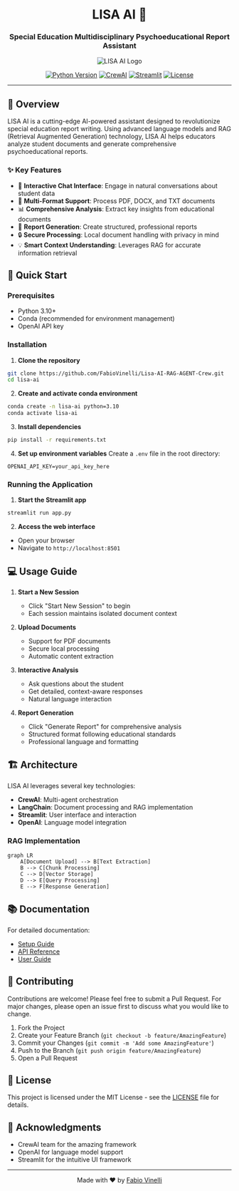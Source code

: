 <div align="center">

# LISA AI 🤖
### Special Education Multidisciplinary Psychoeducational Report Assistant

![LISA AI Logo](assets/lisa-ai-logo.png)

[![Python Version](https://img.shields.io/badge/python-3.10-blue.svg)](https://python.org)
[![CrewAI](https://img.shields.io/badge/CrewAI-0.1.0-orange.svg)](https://github.com/joaomdmoura/crewAI)
[![Streamlit](https://img.shields.io/badge/Streamlit-1.28.0-red.svg)](https://streamlit.io)
[![License](https://img.shields.io/badge/license-MIT-green.svg)](https://opensource.org/licenses/MIT)

</div>

---

## 🌟 Overview

LISA AI is a cutting-edge AI-powered assistant designed to revolutionize special education report writing. Using advanced language models and RAG (Retrieval Augmented Generation) technology, LISA AI helps educators analyze student documents and generate comprehensive psychoeducational reports.

### ✨ Key Features

- 🤖 **Interactive Chat Interface**: Engage in natural conversations about student data
- 📄 **Multi-Format Support**: Process PDF, DOCX, and TXT documents
- 📊 **Comprehensive Analysis**: Extract key insights from educational documents
- 📝 **Report Generation**: Create structured, professional reports
- 🔒 **Secure Processing**: Local document handling with privacy in mind
- 💡 **Smart Context Understanding**: Leverages RAG for accurate information retrieval

## 🚀 Quick Start

### Prerequisites

- Python 3.10+
- Conda (recommended for environment management)
- OpenAI API key

### Installation

1. **Clone the repository**

```bash
git clone https://github.com/FabioVinelli/Lisa-AI-RAG-AGENT-Crew.git
cd lisa-ai
```

2. **Create and activate conda environment**

```bash
conda create -n lisa-ai python=3.10
conda activate lisa-ai
```

3. **Install dependencies**

```bash
pip install -r requirements.txt
```

4. **Set up environment variables**
Create a `.env` file in the root directory:

```env
OPENAI_API_KEY=your_api_key_here
```

### Running the Application

1. **Start the Streamlit app**

```bash
streamlit run app.py
```

2. **Access the web interface**
- Open your browser
- Navigate to `http://localhost:8501`

## 💻 Usage Guide

1. **Start a New Session**
   - Click "Start New Session" to begin
   - Each session maintains isolated document context

2. **Upload Documents**
   - Support for PDF documents
   - Secure local processing
   - Automatic content extraction

3. **Interactive Analysis**
   - Ask questions about the student
   - Get detailed, context-aware responses
   - Natural language interaction

4. **Report Generation**
   - Click "Generate Report" for comprehensive analysis
   - Structured format following educational standards
   - Professional language and formatting

## 🏗️ Architecture

LISA AI leverages several key technologies:

- **CrewAI**: Multi-agent orchestration
- **LangChain**: Document processing and RAG implementation
- **Streamlit**: User interface and interaction
- **OpenAI**: Language model integration

### RAG Implementation

```mermaid
graph LR
    A[Document Upload] --> B[Text Extraction]
    B --> C[Chunk Processing]
    C --> D[Vector Storage]
    D --> E[Query Processing]
    E --> F[Response Generation]
```

## 📚 Documentation

For detailed documentation:
- [Setup Guide](docs/setup.md)
- [API Reference](docs/api.md)
- [User Guide](docs/user-guide.md)

## 🤝 Contributing

Contributions are welcome! Please feel free to submit a Pull Request. For major changes, please open an issue first to discuss what you would like to change.

1. Fork the Project
2. Create your Feature Branch (`git checkout -b feature/AmazingFeature`)
3. Commit your Changes (`git commit -m 'Add some AmazingFeature'`)
4. Push to the Branch (`git push origin feature/AmazingFeature`)
5. Open a Pull Request

## 📄 License

This project is licensed under the MIT License - see the [LICENSE](LICENSE) file for details.

## 🙏 Acknowledgments

- CrewAI team for the amazing framework
- OpenAI for language model support
- Streamlit for the intuitive UI framework

---

<div align="center">

Made with ❤️ by [Fabio Vinelli](https://github.com/FabioVinelli)

</div>